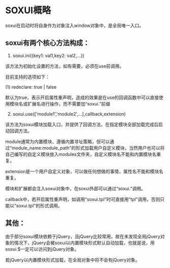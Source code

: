 ﻿# SOXUI概略

soxui在启动时将自身作为对象注入window对象中，是全局唯一入口。


## soxui有两个核心方法构成：

1. soxui.ini({key1: val1,key2: val2,...})

该方法为初始化设置的方法，如有需要，必须在use前调用。

目前支持的选项如下：

(1) redeclare: true | false 

默认为true，表示开启属性重声明，造成的效果是在use的回调函数中可以直接使用模块名或扩展名进行操作，而不需要加“soxui.”前缀


2. soxui.use(['module1','module2',...],callback,extension)

该方法为soxui模块加载入口，并提供了回调方法，在指定模块全部加载完成后启动回调方法。

module通常为内置模块，遵循内置寻址策略，但可以通过“module_name:module_path”的形式加载用户自定义模块，当然用户也可以将自己编写的自定义模块放入modules文件夹，自定义模块名不能和内置模块名重复。

extension是一个用户自定义对象，可以做任何想做的事情，属性名不能和模块名重复。

模块和扩展都会注入soxui对象中，在soxui外部可以通过“soxui.”调用。

callback中，若开启属性重声明，如调用“soxui.tpl”时可直接用“tpl”调用，否则只能以“soxui.tpl”的形式调用。


## 其他：

由于部分soxui模块依赖于jQuery，且jQuery比较常用，故在未发现全局jQuery对象的情况下，jQuery会被soxui以内置模块形式默认自动加载，也就是说，用soxui.$一定可以访问到jQuery对象。

若jQuery以内置模块形式加载，在全局对象中将不会有jQuery对象。


